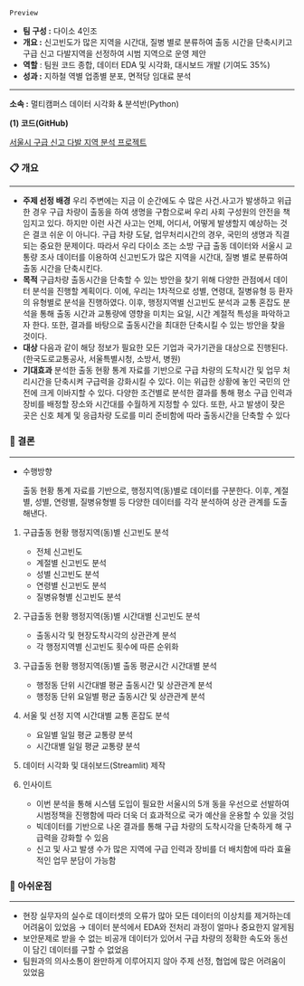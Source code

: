 `Preview` 

- **팀 구성 :** 다이소 4인조
- **개요 :** 신고빈도가 많은 지역을 시간대, 질병 별로 분류하여 출동 시간을 단축시키고 구급 신고                       다발지역을 선정하여 시범 지역으로 운영 제안
- **역할** : 팀원 코드 종합, 데이터 EDA 및 시각화, 대시보드 개발 (기여도 35%)
- **성과 :** 지하철 역별 업종별 분포, 면적당 임대료 분석

---

**소속 :** 멀티캠퍼스  데이터 시각화 & 분석반(Python)

**(1) 코드(GitHub)**

[서울시 구급 신고 다발 지역 분석 프로젝트](https://github.com/YoungMinDA/Team_project/tree/main/%EC%84%9C%EC%9A%B8%EC%8B%9C%20%EA%B5%AC%EA%B8%89%20%EC%8B%A0%EA%B3%A0%20%EB%8B%A4%EB%B0%9C%20%EC%A7%80%EC%97%AD%20%EB%B6%84%EC%84%9D)

### 📋 개요

---

- **주제 선정 배경**
우리 주변에는 지금 이 순간에도 수 많은 사건.사고가 발생하고 위급한 경우 구급 차량이 출동을 하여 생명을 구함으로써 우리 사회 구성원의 안전을 책임지고 있다. 하지만 이런 사건 사고는 언제, 어디서, 어떻게 발생할지 예상하는 것은 결코 쉬운 이 아니다. 구급 차량 도달, 업무처리시간의 경우, 국민의 생명과 직결되는 중요한 문제이다. 따라서 우리 다이소 조는 소방 구급 출동 데이터와 서울시 교통량 조사 데이터를 이용하여 신고빈도가 많은 지역을 시간대, 질병 별로 분류하여 출동 시간을 단축시킨다.
- **목적**
구급차량 출동시간을 단축할 수 있는 방안을 찾기 위해 다양한 관점에서 데이터 분석을 진행할 계획이다. 이에, 우리는 1차적으로 성별, 연령대, 질병유형 등 환자의 유형별로 분석을 진행하였다. 이후, 행정지역별 신고빈도 분석과 교통 혼잡도 분석을 통해 출동 시간과 교통량에 영향을 미치는 요일, 시간 계절적 특성을 파악하고자 한다. 또한, 결과를 바탕으로 출동시간을 최대한 단축시킬 수 있는 방안을 찾을 것이다.
- **대상**
다음과 같이 해당 정보가 필요한 모든 기업과 국가기관을 대상으로 진행된다.(한국도로교통공사, 서울특별시청, 소방서, 병원)
- **기대효과**
분석한 출동 현황 통계 자료를 기반으로 구급 차량의 도착시간 및 업무 처리시간을 단축시켜 구급력을 강화시킬 수 있다. 이는 위급한 상황에 놓인 국민의 안전에 크게 이바지할 수 있다. 다양한 조건별로 분석한 결과를 통해 평소 구급 인력과 장비를 배정할 장소와 시간대를 수월하게 지정할 수 있다. 또한, 사고 발생이 잦은 곳은 신호 체계 및 응급차량 도로를 미리 준비함에 따라 출동시간을 단축할 수 있다

### 🎯 결론

---

- 수행방향
    
    출동 현황 통계 자료를 기반으로, 행정지역(동)별로 데이터를 구분한다. 이후, 계절별, 성별, 연령별, 질병유형별 등 다양한 데이터를 각각 분석하여 상관 관계를 도출해낸다.
    
1. 구급출동 현황 행정지역(동)별 신고빈도 분석
    - 전체 신고빈도
    - 계절별 신고빈도 분석
    - 성별 신고빈도 분석
    - 연령별 신고빈도 분석
    - 질병유형별 신고빈도 분석
2. 구급출동 현황 행정지역(동)별 시간대별 신고빈도 분석
    - 출동시각 및 현장도착시각의 상관관계 분석
    - 각 행정지역별 신고빈도 횟수에 따른 순위화
3. 구급출동 현황 행정지역(동)별 출동 평균시간 시간대별 분석
    - 행정동 단위 시간대별 평균 출동시간 및 상관관계 분석
    - 행정동 단위 요일별 평균 출동시간 및 상관관계 분석
4. 서울 및 선정 지역 시간대별 교통 혼잡도 분석
    - 요일별 일일 평균 교통량 분석
    - 시간대별 일일 평균 교통량 분석
5. 데이터 시각화 및 대쉬보드(Streamlit) 제작
    
    [](https://eunchong411-streamlit-web-daiso-app-45t7od.streamlit.app/)
    

6. 인사이트
    - 이번 분석을 통해 시스템 도입이 필요한 서울시의 5개 동을 우선으로 선발하여 시범정책을 진행함에 따라 더욱 더 효과적으로 국가 예산을 운용할 수 있을 것임
    - 빅데이터를 기반으로 나온 결과를 통해 구급 차량의 도착시각을 단축하게 해 구급력을 강화할 수 있음
    - 신고 및 사고 발생 수가 많은 지역에 구급 인력과 장비를 더 배치함에 따라 효율적인 업무 분담이 가능함

### 🛫 아쉬운점

---

- 현장 실무자의 실수로 데이터셋의 오류가 많아 모든 데이터의 이상치를 제거하는데 어려움이 있었음 → 데이터 분석에서 EDA와 전처리 과정이 얼마나 중요한지 알게됨
- 보안문제로 받을 수 없는 비공개 데이터가 있어서 구급 차량의 정확한 속도와 동선이 담긴 데이터를 구할 수 없었음
- 팀원과의 의사소통이 완만하게 이루어지지 않아 주제 선정, 협업에 많은 어려움이 있었음
